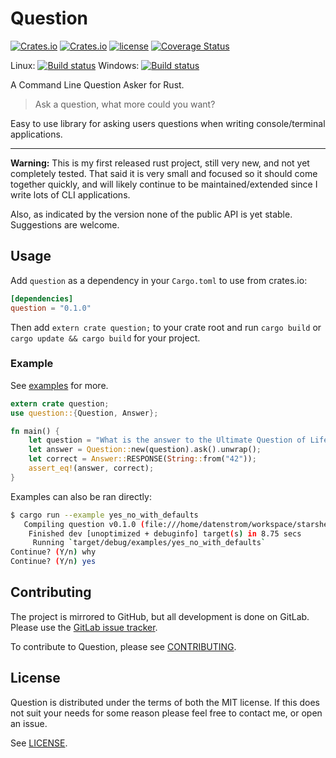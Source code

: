 # Question

[![Crates.io](https://img.shields.io/crates/v/question.svg)](https://crates.io/crates/question) [![Crates.io](https://img.shields.io/crates/d/question.svg)](https://crates.io/crates/question) [![license](http://img.shields.io/badge/license-MIT-blue.svg)](https://gitlab.com/starshell/question/blob/master/LICENSE) [![Coverage Status](https://codecov.io/gl/starshell/question/branch/master/graph/badge.svg)](https://codecov.io/gl/starshell/question)

Linux: [![Build status](https://gitlab.com/starshell/question/badges/master/pipeline.svg)](https://gitlab.com/starshell/question/commits/master)
Windows: [![Build status](https://ci.appveyor.com/api/projects/status/k7ccce79080tfu18/branch/master?svg=true)](https://ci.appveyor.com/project/Eudoxier/question/branch/master)

A Command Line Question Asker for Rust.

> Ask a question, what more could you want?

Easy to use library for asking users questions when writing console/terminal applications.

-----------------------------------------------------------------------

**Warning:** This is my first released rust project, still very new, and not yet completely tested. That said it is very small and focused so it should come together quickly, and will likely continue to be maintained/extended since I write lots of CLI applications.

Also, as indicated by the version none of the public API is yet stable. Suggestions are welcome.

## Usage

Add `question` as a dependency in your `Cargo.toml` to use from crates.io:

```toml
[dependencies]
question = "0.1.0"
```

Then add `extern crate question;` to your crate root and run `cargo build` or `cargo update && cargo build` for your project.

### Example

See [examples](examples/) for more.

```rust
extern crate question;
use question::{Question, Answer};

fn main() {
    let question = "What is the answer to the Ultimate Question of Life, the Universe, and Everything?";
    let answer = Question::new(question).ask().unwrap();
    let correct = Answer::RESPONSE(String::from("42"));
    assert_eq!(answer, correct);
}
```

Examples can also be ran directly:

```sh
$ cargo run --example yes_no_with_defaults
   Compiling question v0.1.0 (file:///home/datenstrom/workspace/starshell/question)
    Finished dev [unoptimized + debuginfo] target(s) in 8.75 secs
     Running `target/debug/examples/yes_no_with_defaults`
Continue? (Y/n) why
Continue? (Y/n) yes
```

## Contributing

The project is mirrored to GitHub, but all development is done on GitLab. Please use the [GitLab issue tracker](https://gitlab.com/starshell/question/issues).

To contribute to Question, please see [CONTRIBUTING](CONTRIBUTING.md).

## License

Question is distributed under the terms of both the MIT license. If this does not suit your needs for some reason please feel free to contact me, or open an issue.

See [LICENSE](LICENSE).
